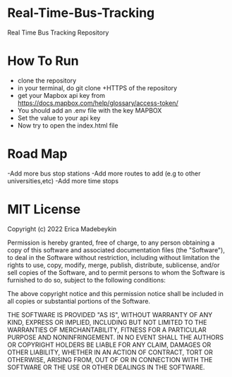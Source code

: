# Real-Time-Bus-Tracking
Real Time Bus Tracking Repository

# How To Run
- clone the repository
- in your terminal, do git clone +HTTPS of the repository
- get your Mapbox api key from https://docs.mapbox.com/help/glossary/access-token/
- You should add an .env file with the key MAPBOX
- Set the value to your api key
- Now try to open the index.html file

# Road Map
-Add more bus stop stations 
-Add more routes to add (e.g to other universities,etc)
-Add more time stops 

# MIT License

Copyright (c) 2022 Erica Madebeykin

Permission is hereby granted, free of charge, to any person obtaining a copy
of this software and associated documentation files (the "Software"), to deal
in the Software without restriction, including without limitation the rights
to use, copy, modify, merge, publish, distribute, sublicense, and/or sell
copies of the Software, and to permit persons to whom the Software is
furnished to do so, subject to the following conditions:

The above copyright notice and this permission notice shall be included in all
copies or substantial portions of the Software.

THE SOFTWARE IS PROVIDED "AS IS", WITHOUT WARRANTY OF ANY KIND, EXPRESS OR
IMPLIED, INCLUDING BUT NOT LIMITED TO THE WARRANTIES OF MERCHANTABILITY,
FITNESS FOR A PARTICULAR PURPOSE AND NONINFRINGEMENT. IN NO EVENT SHALL THE
AUTHORS OR COPYRIGHT HOLDERS BE LIABLE FOR ANY CLAIM, DAMAGES OR OTHER
LIABILITY, WHETHER IN AN ACTION OF CONTRACT, TORT OR OTHERWISE, ARISING FROM,
OUT OF OR IN CONNECTION WITH THE SOFTWARE OR THE USE OR OTHER DEALINGS IN THE
SOFTWARE.